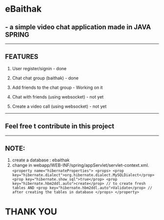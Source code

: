 # eBaithak 
## - a simple video chat application made in JAVA SPRING

*************************************************************************************************************************

## FEATURES
1. User register/signin - done
2. Chat chat group (baithak) - done

3. Add friends to the chat group - Working on it

4. Chat with friends (using websocket) - not yet
5. Create a video call (using websocket) - not yet

*************************************************************************************************************************

## Feel free t contribute in this project

*************************************************************************************************************************

## NOTE:
1. create a database : ebaithak
2. change in webapp/WEB-INF/spring/appServlet/servlet-context.xml.
	        ``<property name="hibernateProperties">
            <props>
                <prop key="hibernate.dialect">org.hibernate.dialect.MySQLDialect</prop>
                <prop key="hibernate.show_sql">true</prop>
                <prop key="hibernate.hbm2ddl.auto">create</prop> // to create fresh tables
                AND
                <prop key="hibernate.hbm2ddl.auto">Validate</prop> // after creating the tables in database
            </props>
        </property>``

 # THANK YOU